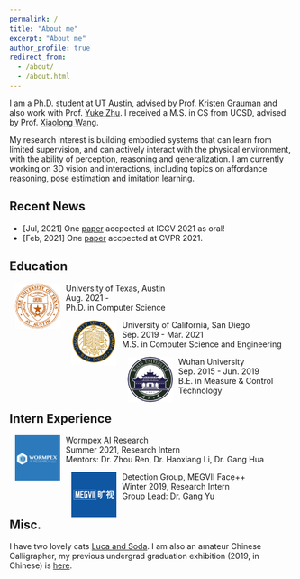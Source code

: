 ```yaml
---
permalink: /
title: "About me"
excerpt: "About me"
author_profile: true
redirect_from: 
  - /about/
  - /about.html
---
```

I am a Ph.D. student at UT Austin, advised by Prof. [Kristen Grauman](https://www.cs.utexas.edu/users/grauman/) and also work with Prof. [Yuke Zhu](https://www.cs.utexas.edu/~yukez/). 
I received a M.S. in CS from UCSD, advised by Prof. [Xiaolong Wang](https://xiaolonw.github.io/).

My research interest is building embodied systems that can learn from limited supervision, and can actively interact with the physical environment, with the ability of perception, reasoning and generalization. 
I am currently working on 3D vision and interactions, including topics on affordance reasoning, pose estimation and imitation learning.

## Recent News
* [Jul, 2021] One [paper](https://arxiv.org/pdf/2104.03304.pdf) accpected at ICCV 2021 as oral!
* [Feb, 2021] One [paper](https://arxiv.org/pdf/2106.05266.pdf) accpected at CVPR 2021.


## Education
<dl><dt><img align="left" width="80" height="80" hspace="10" src="./images/ut_austin.png"/></dt><dt>University of Texas, Austin</dt><dd>Aug. 2021 - </dd><dd>Ph.D. in Computer Science</dd></dl>

<dl><dt><img align="left" width="80" height="80" hspace="10" src="./images/UCSD.png"/></dt><dt>University of California, San Diego</dt><dd>Sep. 2019 - Mar. 2021</dd><dd>M.S. in Computer Science and Engineering</dd></dl>

<dl><dt><img align="left" width="80" height="80" hspace="10" src="./images/whu.png"/></dt><dt>Wuhan University</dt><dd>Sep. 2015 - Jun. 2019</dd><dd>B.E. in Measure & Control Technology</dd></dl>



## Intern Experience
<dl><dt><img align="left" width="80" height="80" hspace="10" src="./images/wormpex.jpg"/></dt><dt>Wormpex AI Research</dt><dd>Summer 2021, Research Intern</dd><dd>Mentors: Dr. Zhou Ren, Dr. Haoxiang Li, Dr. Gang Hua</dd></dl>

<dl><dt><img align="left" width="80" height="80" hspace="10" src="./images/megvii.jpg"/></dt><dt>Detection Group, MEGVII Face++</dt><dd>Winter 2019, Research Intern</dd><dd>Group Lead: Dr. Gang Yu</dd></dl>


## Misc.
I have two lovely cats [Luca and Soda](https://www.instagram.com/meow_luca_soda/).
I am also an amateur Chinese Calligrapher, my previous undergrad graduation exhibition (2019, in Chinese) is [here](https://mp.weixin.qq.com/s/7ERydW3i3iGsVcMOR13nzQ).
